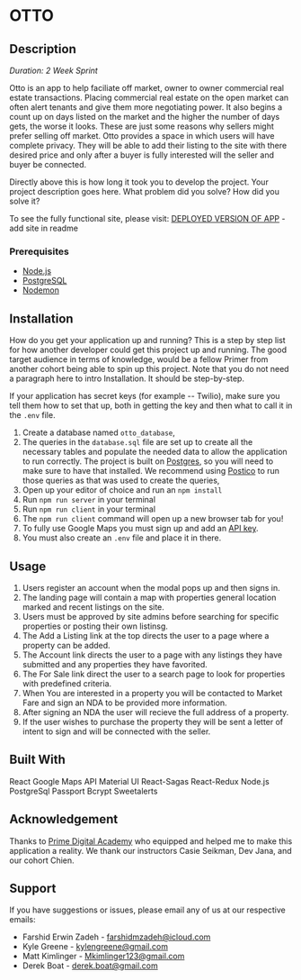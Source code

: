 # OTTO

## Description

_Duration: 2 Week Sprint_

Otto is an app to help faciliate off market, owner to owner commercial real estate transactions. Placing commercial real estate on the open market can often alert tenants and give them more negotiating power. It also begins a count up on days listed on the market and the higher the number of days gets, the worse it looks. These are just some reasons why sellers might prefer selling off market. Otto provides a space in which users will have complete privacy. They will be able to add their listing to the site with there desired price and only after a buyer is fully interested will the seller and buyer be connected. 

Directly above this is how long it took you to develop the project. Your project description goes here. What problem did you solve? How did you solve it? 

To see the fully functional site, please visit: [DEPLOYED VERSION OF APP](www.heroku.com) -add site in readme 

### Prerequisites

- [Node.js](https://nodejs.org/en/)
- [PostgreSQL](https://www.postgresql.org/)
- [Nodemon](https://nodemon.io/)

## Installation

How do you get your application up and running? This is a step by step list for how another developer could get this project up and running. The good target audience in terms of knowledge, would be a fellow Primer from another cohort being able to spin up this project. Note that you do not need a paragraph here to intro Installation. It should be step-by-step.

If your application has secret keys (for example --  Twilio), make sure you tell them how to set that up, both in getting the key and then what to call it in the `.env` file.

1. Create a database named `otto_database`,
2. The queries in the `database.sql` file are set up to create all the necessary tables and populate the needed data to allow the application to run correctly. The project is built on [Postgres](https://www.postgresql.org/download/), so you will need to make sure to have that installed. We recommend using [Postico]() to run those queries as that was used to create the queries,
3. Open up your editor of choice and run an `npm install`
4. Run `npm run server` in your terminal
5. Run `npm run client` in your terminal
6. The `npm run client` command will open up a new browser tab for you!
7. To fully use Google Maps you must sign up and add an [API key](https://developers.google.com/maps/documentation/javascript/get-api-key). 
8. You must also create an `.env` file and place it in there. 

## Usage

1. Users register an account when the modal pops up and then signs in. 
2. The landing page will contain a map with properties general location marked and recent listings on the site. 
3. Users must be approved by site admins before searching for specific properties or posting their own listinsg.
4. The Add a Listing link at the top directs the user to a page where a property can be added. 
5. The Account link directs the user to a page with any listings they have submitted and any properties they have favorited.
6. The For Sale link direct the user to a search page to look for properties with predefined criteria. 
7. When You are interested in a property you will be contacted to Market Fare and sign an NDA to be provided more information. 
8. After signing an NDA the user will recieve the full address of a property.
9. If the user wishes to purchase the property they will be sent a letter of intent to sign and will be connected with the seller. 

## Built With

React
Google Maps API
Material UI
React-Sagas
React-Redux
Node.js
PostgreSql
Passport
Bcrypt
Sweetalerts

## Acknowledgement
Thanks to [Prime Digital Academy](www.primeacademy.io) who equipped and helped me to make this application a reality. We thank our instructors Casie Seikman, Dev Jana, and our cohort Chien.

## Support
If you have suggestions or issues, please email any of us at our respective emails: 
- Farshid Erwin Zadeh - farshidmzadeh@icloud.com
- Kyle Greene - kylengreene@gmail.com
- Matt Kimlinger - Mkimlinger123@gmail.com
- Derek Boat - derek.boat@gmail.com

